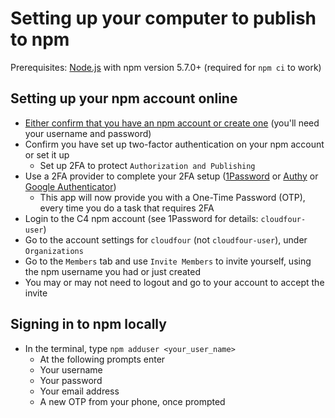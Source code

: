# Setting up your computer to publish to npm

Prerequisites: [Node.js](https://github.com/creationix/nvm#installation) with npm version 5.7.0+ (required for `npm ci` to work)

## Setting up your npm account online

- [Either confirm that you have an npm account or create one](https://www.npmjs.com/) (you'll need your username and password)
- Confirm you have set up two-factor authentication on your npm account or set it up
  - Set up 2FA to protect `Authorization and Publishing`
- Use a 2FA provider to complete your 2FA setup ([1Password](https://1password.com/) or [Authy](https://authy.com/) or [Google Authenticator](https://itunes.apple.com/us/app/google-authenticator/id388497605?mt=8))
  - This app will now provide you with a One-Time Password (OTP), every time you do a task that requires 2FA
- Login to the C4 npm account (see 1Password for details: `cloudfour-user`)
- Go to the account settings for `cloudfour` (not `cloudfour-user`), under `Organizations`
- Go to the `Members` tab and use `Invite Members` to invite yourself, using the npm username you had or just created
- You may or may not need to logout and go to your account to accept the invite

## Signing in to npm locally

- In the terminal, type `npm adduser <your_user_name>`
  - At the following prompts enter
  - Your username
  - Your password
  - Your email address
  - A new OTP from your phone, once prompted